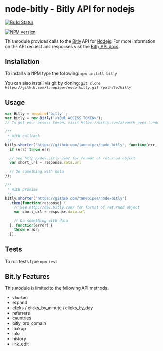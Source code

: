 node-bitly - Bitly API for nodejs
====================

[![Build Status](https://secure.travis-ci.org/tanepiper/node-bitly.png)](http://travis-ci.org/tanepiper/node-bitly)

[![NPM version](https://badge.fury.io/js/bitly.png)](http://badge.fury.io/js/bitly)

This module provides calls to the [Bitly](http://bitly.com) API for [Nodejs](http://nodejs.org).
For more information on the API request and responses visit the [Bitly API docs](http://dev.bitly.com/api.html)

Installation
------------
To install via NPM type the following: `npm install bitly`

You can also install via git by cloning: `git clone https://github.com/tanepiper/node-bitly.git /path/to/bitly`

Usage
-----
```js
var Bitly = require('bitly');
var bitly = new Bitly('<YOUR ACCESS TOKEN>');
// To get your access token, visit https://bitly.com/a/oauth_apps (under Generic Access Token)

/**
 * With callback
 */
bitly.shorten('https://github.com/tanepiper/node-bitly', function(err, response) {
  if (err) throw err;

  // See http://dev.bitly.com/ for format of returned object
  var short_url = response.data.url

  // Do something with data
});

/**
 * With promise
 */
bitly.shorten('https://github.com/tanepiper/node-bitly')
  .then(function(response) {
    // See http://dev.bitly.com/ for format of returned object
    var short_url = response.data.url

    // Do something with data
  }, function(error) {
    throw error;
  });
```

Tests
-----
To run tests type `npm test`

Bit.ly Features
---------------
This module is limited to the following API methods:

* shorten
* expand
* clicks / clicks_by_minute / clicks_by_day
* referrers
* countries
* bitly_pro_domain
* lookup
* info
* history
* link_edit
